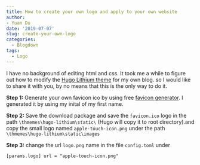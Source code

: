 ```yaml
---
title: How to create your own logo and apply to your own website
author: 
- Yuan Du
date: '2019-07-07'
slug: create-your-own-logo
categories:
  - Blogdown
tags:
  - Logo
---
```


I have no background of editing html and css. It took me a while to figure out how to modify the [Hugo Lithium theme](https://github.com/yihui/hugo-lithium) for my own blog. so I would like to share it with you, by no means that this is the only way to do it.

**Step 1:**
Generate your own favicon ico by using free [favicon generator](https://favicon.io/). I generated it by using my inital of my first name. 

**Step 2:**
Save the download package and save the `favicon.ico` logo in the path `\thmemes\hugo-lithium\static\` (Hugo will copy it to root directory).and copy the small logo named `apple-touch-icon.png` under the path `\thmemes\hugo-lithium\static\images`

**Step 3:**
change the url `logo.png` name in the file `config.toml` under 

`[params.logo] url = "apple-touch-icon.png" `
